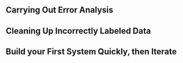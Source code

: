 ## Carrying Out Error Analysis

## Cleaning Up Incorrectly Labeled Data

## Build your First System Quickly, then Iterate